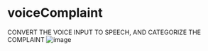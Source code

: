 # voiceComplaint
CONVERT THE VOICE INPUT TO SPEECH, AND CATEGORIZE THE COMPLAINT
![image](https://github.com/user-attachments/assets/1753622e-6185-4609-a87b-0d9c0a901685)
